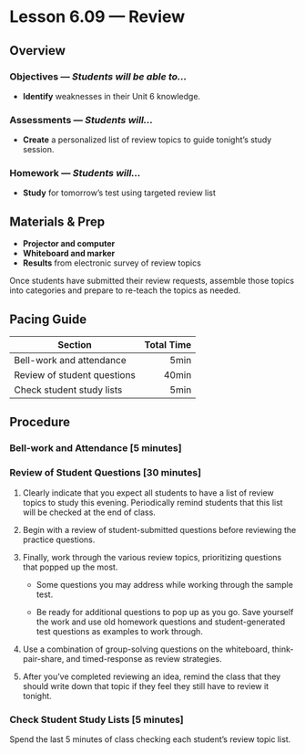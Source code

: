 Lesson 6.09 — Review
====================================================================================================

Overview
--------
### Objectives — _Students will be able to…_
- **Identify** weaknesses in their Unit 6 knowledge.

### Assessments — _Students will…_
- **Create** a personalized list of review topics to guide tonight’s study session.

### Homework — _Students will…_
- **Study** for tomorrow’s test using targeted review list


Materials & Prep
----------------
- **Projector and computer**
- **Whiteboard and marker**
- **Results** from electronic survey of review topics

Once students have submitted their review requests, assemble those topics into categories and
prepare to re-teach the topics as needed.


Pacing Guide
------------
| Section                     | Total Time |
|-----------------------------|-----------:|
| Bell-work and attendance    |       5min |
| Review of student questions |      40min |
| Check student study lists   |       5min |


Procedure
---------

### Bell-work and Attendance \[5 minutes\]

### Review of Student Questions \[30 minutes\]

1. Clearly indicate that you expect all students to have a list of review topics to study this
   evening. Periodically remind students that this list will be checked at the end of class.

2. Begin with a review of student-submitted questions before reviewing the practice questions.

3. Finally, work through the various review topics, prioritizing questions that popped up the most.

   - Some questions you may address while working through the sample test.

   - Be ready for additional questions to pop up as you go. Save yourself the work and use old
     homework questions and student-generated test questions as examples to work through.

4. Use a combination of group-solving questions on the whiteboard, think-pair-share, and
   timed-response as review strategies.

5. After you’ve completed reviewing an idea, remind the class that they should write down that topic
   if they feel they still have to review it tonight.

### Check Student Study Lists \[5 minutes\]
Spend the last 5 minutes of class checking each student’s review topic list.

